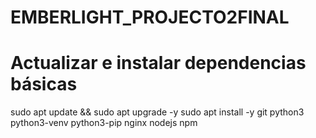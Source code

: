 # EMBERLIGHT_PROJECTO2FINAL
# Actualizar e instalar dependencias básicas
sudo apt update && sudo apt upgrade -y
sudo apt install -y git python3 python3-venv python3-pip nginx nodejs npm
